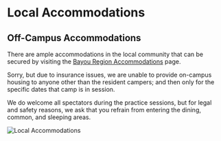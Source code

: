 Local Accommodations
====================

Off-Campus Accommodations
-------------------------

There are ample accommodations in the local community that can be
secured by visiting the [Bayou Region Accommodations](http://travel.ian.com/hotel/searchresults?currencyCode=USD&userCity=null,null,null&additionalDataString=vrBookingSource%7Cnull&locale=en_US&searchParam=3CE44484-F4A4-44D2-8F2A-FA2896A15806&searchType=DESTINATION&cid=268128)
page.

Sorry, but due to insurance issues, we are unable to provide on-campus
housing to anyone other than the resident campers; and then only for the
specific dates that camp is in session.

We do welcome all spectators during the practice sessions, but for legal
and safety reasons, we ask that you refrain from entering the dining,
common, and sleeping areas.

![Local Accommodations](/images/local-accommodations.jpg)

